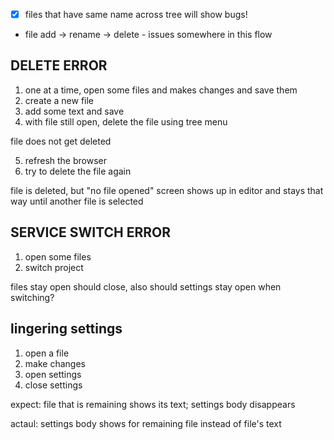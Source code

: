 <!-- no-select -->


- [X] files that have same name across tree will show bugs!

- file add -> rename -> delete - issues somewhere in this flow



## DELETE ERROR

1) one at a time, open some files and makes changes and save them
2) create a new file
3) add some text and save
4) with file still open, delete the file using tree menu

file does not get deleted

5) refresh the browser
6) try to delete the file again

file is deleted, but "no file opened" screen shows up in editor and stays that way until another file is selected



## SERVICE SWITCH ERROR

1) open some files
2) switch project

files stay open
should close, also should settings stay open when switching?


## lingering settings

1) open a file
2) make changes
3) open settings
4) close settings

expect: file that is remaining shows its text; settings body disappears

actaul: settings body shows for remaining file instead of file's text